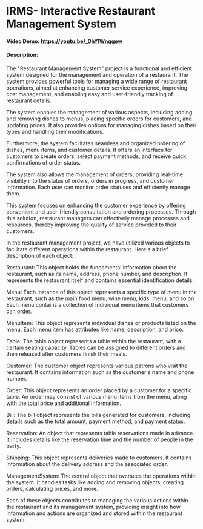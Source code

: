 # IRMS- Interactive Restaurant Management System
#### Video Demo:  https://youtu.be/_0hYlWnqgew
#### Description:

The "Restaurant Management System" project is a functional and efficient system designed for the management and operation of a restaurant. The system provides powerful tools for managing a wide range of restaurant operations, aimed at enhancing customer service experience, improving cost management, and enabling easy and user-friendly tracking of restaurant details.

The system enables the management of various aspects, including adding and removing dishes to menus, placing specific orders for customers, and updating prices. It also provides options for managing dishes based on their types and handling their modifications.

Furthermore, the system facilitates seamless and organized ordering of dishes, menu items, and customer details. It offers an interface for customers to create orders, select payment methods, and receive quick confirmations of order status.

The system also allows the management of orders, providing real-time visibility into the status of orders, orders in progress, and customer information. Each user can monitor order statuses and efficiently manage them.

This system focuses on enhancing the customer experience by offering convenient and user-friendly consultation and ordering processes. Through this solution, restaurant managers can effectively manage processes and resources, thereby improving the quality of service provided to their customers.

In the restaurant management project, we have utilized various objects to facilitate different operations within the restaurant. Here's a brief description of each object:

Restaurant:
This object holds the fundamental information about the restaurant, such as its name, address, phone number, and description. It represents the restaurant itself and contains essential identification details.

Menu:
Each instance of this object represents a specific type of menu in the restaurant, such as the main food menu, wine menu, kids' menu, and so on. Each menu contains a collection of individual menu items that customers can order.

MenuItem:
This object represents individual dishes or products listed on the menu. Each menu item has attributes like name, description, and price.

Table:
The table object represents a table within the restaurant, with a certain seating capacity. Tables can be assigned to different orders and then released after customers finish their meals.

Customer:
The customer object represents various patrons who visit the restaurant. It contains information such as the customer's name and phone number.

Order:
This object represents an order placed by a customer for a specific table. An order may consist of various menu items from the menu, along with the total price and additional information.

Bill:
The bill object represents the bills generated for customers, including details such as the total amount, payment method, and payment status.

Reservation:
An object that represents table reservations made in advance. It includes details like the reservation time and the number of people in the party.

Shipping:
This object represents deliveries made to customers. It contains information about the delivery address and the associated order.

ManagementSystem:
The central object that oversees the operations within the system. It handles tasks like adding and removing objects, creating orders, calculating prices, and more.

Each of these objects contributes to managing the various actions within the restaurant and its management system, providing insight into how information and actions are organized and stored within the restaurant system.